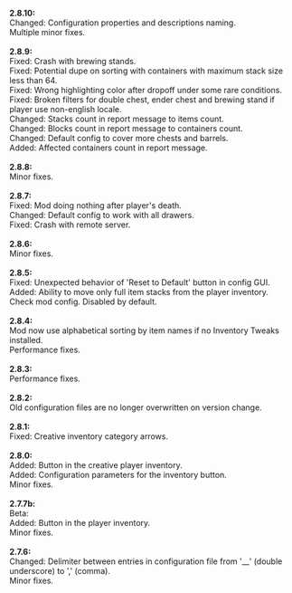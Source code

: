 **2.8.10:**<br />
Changed: Configuration properties and descriptions naming.<br />
Multiple minor fixes.<br />
<br />
**2.8.9:**<br />
Fixed: Crash with brewing stands.<br />
Fixed: Potential dupe on sorting with containers with maximum stack size less than 64.<br />
Fixed: Wrong highlighting color after dropoff under some rare conditions.<br />
Fixed: Broken filters for double chest, ender chest and brewing stand if player use non-english locale.<br />
Changed: Stacks count in report message to items count.<br />
Changed: Blocks count in report message to containers count.<br />
Changed: Default config to cover more chests and barrels.<br />
Added: Affected containers count in report message.<br />
<br />
**2.8.8:**<br />
Minor fixes.<br />
<br />
**2.8.7:**<br />
Fixed: Mod doing nothing after player's death.<br />
Changed: Default config to work with all drawers.<br />
Fixed: Crash with remote server.<br />
<br />
**2.8.6:**<br />
Minor fixes.<br />
<br />
**2.8.5:**<br />
Fixed: Unexpected behavior of 'Reset to Default' button in config GUI.<br />
Added: Ability to move only full item stacks from the player inventory. Check mod config. Disabled by default.<br />
<br />
**2.8.4:**<br />
Mod now use alphabetical sorting by item names if no Inventory Tweaks installed.<br />
Performance fixes.<br />
<br />
**2.8.3:**<br />
Performance fixes.<br />
<br />
**2.8.2:**<br />
Old configuration files are no longer overwritten on version change.<br />
<br />
**2.8.1:**<br />
Fixed: Creative inventory category arrows.<br />
<br />
**2.8.0:**<br />
Added: Button in the creative player inventory.<br />
Added: Configuration parameters for the inventory button.<br />
Minor fixes.<br />
<br />
**2.7.7b:**<br />
Beta:<br />
Added: Button in the player inventory.<br />
Minor fixes.<br />
<br />
**2.7.6:**<br />
Changed: Delimiter between entries in configuration file from '__' (double underscore) to ',' (comma).<br />
Minor fixes.<br />
